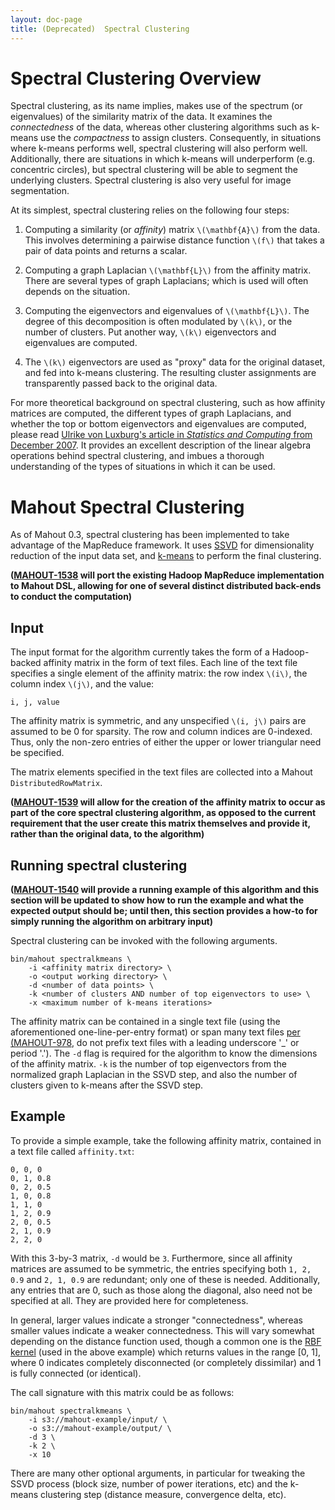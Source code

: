 ```yaml
---
layout: doc-page
title: (Deprecated)  Spectral Clustering
---
```


# Spectral Clustering Overview

Spectral clustering, as its name implies, makes use of the spectrum (or eigenvalues) of the similarity matrix of the data. It examines the _connectedness_ of the data, whereas other clustering algorithms such as k-means use the _compactness_ to assign clusters. Consequently, in situations where k-means performs well, spectral clustering will also perform well. Additionally, there are situations in which k-means will underperform (e.g. concentric circles), but spectral clustering will be able to segment the underlying clusters. Spectral clustering is also very useful for image segmentation.

At its simplest, spectral clustering relies on the following four steps:

 1. Computing a similarity (or _affinity_) matrix `\(\mathbf{A}\)` from the data. This involves determining a pairwise distance function `\(f\)` that takes a pair of data points and returns a scalar.

 2. Computing a graph Laplacian `\(\mathbf{L}\)` from the affinity matrix. There are several types of graph Laplacians; which is used will often depends on the situation.

 3. Computing the eigenvectors and eigenvalues of `\(\mathbf{L}\)`. The degree of this decomposition is often modulated by `\(k\)`, or the number of clusters. Put another way, `\(k\)` eigenvectors and eigenvalues are computed.

 4. The `\(k\)` eigenvectors are used as "proxy" data for the original dataset, and fed into k-means clustering. The resulting cluster assignments are transparently passed back to the original data.

For more theoretical background on spectral clustering, such as how affinity matrices are computed, the different types of graph Laplacians, and whether the top or bottom eigenvectors and eigenvalues are computed, please read [Ulrike von Luxburg's article in _Statistics and Computing_ from December 2007](http://link.springer.com/article/10.1007/s11222-007-9033-z). It provides an excellent description of the linear algebra operations behind spectral clustering, and imbues a thorough understanding of the types of situations in which it can be used.

# Mahout Spectral Clustering

As of Mahout 0.3, spectral clustering has been implemented to take advantage of the MapReduce framework. It uses [SSVD](http://mahout.apache.org/users/dim-reduction/ssvd.html) for dimensionality reduction of the input data set, and [k-means](http://mahout.apache.org/users/clustering/k-means-clustering.html) to perform the final clustering.

**([MAHOUT-1538](https://issues.apache.org/jira/browse/MAHOUT-1538) will port the existing Hadoop MapReduce implementation to Mahout DSL, allowing for one of several distinct distributed back-ends to conduct the computation)**

## Input

The input format for the algorithm currently takes the form of a Hadoop-backed affinity matrix in the form of text files. Each line of the text file specifies a single element of the affinity matrix: the row index `\(i\)`, the column index `\(j\)`, and the value:

`i, j, value`

The affinity matrix is symmetric, and any unspecified `\(i, j\)` pairs are assumed to be 0 for sparsity. The row and column indices are 0-indexed. Thus, only the non-zero entries of either the upper or lower triangular need be specified.

The matrix elements specified in the text files are collected into a Mahout `DistributedRowMatrix`.

**([MAHOUT-1539](https://issues.apache.org/jira/browse/MAHOUT-1539) will allow for the creation of the affinity matrix to occur as part of the core spectral clustering algorithm, as opposed to the current requirement that the user create this matrix themselves and provide it, rather than the original data, to the algorithm)**

## Running spectral clustering

**([MAHOUT-1540](https://issues.apache.org/jira/browse/MAHOUT-1540) will provide a running example of this algorithm and this section will be updated to show how to run the example and what the expected output should be; until then, this section provides a how-to for simply running the algorithm on arbitrary input)**

Spectral clustering can be invoked with the following arguments.

    bin/mahout spectralkmeans \
        -i <affinity matrix directory> \
        -o <output working directory> \
        -d <number of data points> \
        -k <number of clusters AND number of top eigenvectors to use> \
        -x <maximum number of k-means iterations>

The affinity matrix can be contained in a single text file (using the aforementioned one-line-per-entry format) or span many text files [per (MAHOUT-978](https://issues.apache.org/jira/browse/MAHOUT-978), do not prefix text files with a leading underscore '_' or period '.'). The `-d` flag is required for the algorithm to know the dimensions of the affinity matrix. `-k` is the number of top eigenvectors from the normalized graph Laplacian in the SSVD step, and also the number of clusters given to k-means after the SSVD step.

## Example

To provide a simple example, take the following affinity matrix, contained in a text file called `affinity.txt`:

    0, 0, 0
    0, 1, 0.8
    0, 2, 0.5
    1, 0, 0.8
    1, 1, 0
    1, 2, 0.9
    2, 0, 0.5
    2, 1, 0.9
    2, 2, 0

With this 3-by-3 matrix, `-d` would be `3`. Furthermore, since all affinity matrices are assumed to be symmetric, the entries specifying both `1, 2, 0.9` and `2, 1, 0.9` are redundant; only one of these is needed. Additionally, any entries that are 0, such as those along the diagonal, also need not be specified at all. They are provided here for completeness.

In general, larger values indicate a stronger "connectedness", whereas smaller values indicate a weaker connectedness. This will vary somewhat depending on the distance function used, though a common one is the [RBF kernel](http://en.wikipedia.org/wiki/RBF_kernel) (used in the above example) which returns values in the range [0, 1], where 0 indicates completely disconnected (or completely dissimilar) and 1 is fully connected (or identical).

The call signature with this matrix could be as follows:

    bin/mahout spectralkmeans \
        -i s3://mahout-example/input/ \
        -o s3://mahout-example/output/ \
        -d 3 \
        -k 2 \
        -x 10

There are many other optional arguments, in particular for tweaking the SSVD process (block size, number of power iterations, etc) and the k-means clustering step (distance measure, convergence delta, etc).

